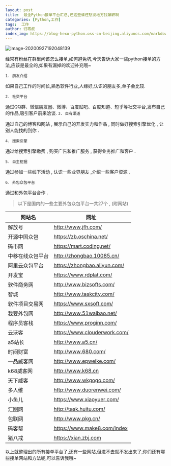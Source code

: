 ```yaml
---
layout: post
title:  最全Python接单平台汇总,还这些谁还愁没地方找兼职啊
categories: [Python,工作]
tags:  工作
author: 归零叔
index_img: https://blog-hexo-python.oss-cn-beijing.aliyuncs.com/markdown/image-20200927192048139.png
---
```


![image-20200927192048139](https://blog-hexo-python.oss-cn-beijing.aliyuncs.com/markdown/image-20200927192048139.png)

经常有粉丝在群里问该怎么接单,如何避免坑,今天告诉大家一些python接单的方法,应该是最全的,如果有漏掉的欢迎补充哦~

`1. 朋友介绍`

如果自己工作的时间长,熟悉软件行业,人缘好,认识的朋友多,单子会比较.

`2. 社交平台`

通过QQ群、微信朋友圈、微博、百度贴吧、百度知道、短乎等社交平台,发布自己的作品,吸引客户前来洽谈.
`3. 自有渠道`

通过自己的博客和网站 , 展示自己的开发实力和作品 , 同时做好搜索引擎优化 , 让别人能找的到你 .

`4. 搜索引擎`

通过给搜索引擎缴费 , 购买广告和推广服务 , 获得业务推广和客户 . 

`5. 自主挖掘`

通过参加一些线下活动 , 认识一些业界朋友 ,介绍一些客户资源 .

`6. 外包众包平台`

通过和外包平台合作  . 

> 以下是国内的一些主要外包众包平台一共27个 , (附网站)

| 网站名   | 网址                |
| -------- | ------------------- |
| 解放号 | http://www.jfh.com/ |
| 开源中国众包 | https://zb.oschina.net/ |
| 码市网 | https://mart.coding.net/ |
| 中移在线众包平台 | http://zhongbao.10085.cn/ |
| 阿里云众包平台 | https://zhongbao.aliyun.com/ |
| 开发宝 | https://www.rdplat.com/ |
| 软件商务网 | http://www.bizsofts.com/ |
| 智城 | http://www.taskcity.com/ |
| 软件项目交易网 | https://www.sxsoft.com/ |
| 我要外包网 | http://www.51waibao.net/ |
| 程序员客栈 | https://www.proginn.com/ |
| 云沃客 | https://www.clouderwork.com/ |
| a5站长 | http://www.a5.cn/ |
| 时间财富 | http://www.680.com/ |
| 一品威客网 | http://www.epweike.com/ |
| k68威客网 | http://www.k68.cn |
| 天下威客 | http://www.wkgogo.com/ |
| 多人维 | http://www.duorenwei.com/ |
| 小鱼儿 | https://www.xiaoyuer.com/ |
| 汇图网 | http://task.huitu.com/ |
| 包联网 | http://www.pkg.cn/ |
| 码客帮 | https://www.make8.com/index |
| 猪八戒 | https://xian.zbj.com |

以上就整理出的所有接单平台了,还有一些网站,但进不去就不发出来了,你们还有哪些接单网站和方法呢,可以告诉我哦~